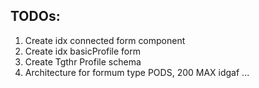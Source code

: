 ## TODOs:

1. Create idx connected form component
2. Create idx basicProfile form
3. Create Tgthr Profile schema
4. Architecture for formum type PODS, 200 MAX idgaf
   ...
